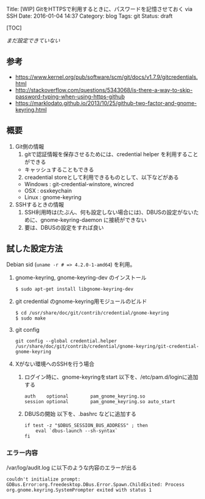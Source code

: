 Title: [WIP] GitをHTTPSで利用するときに、パスワードを記憶させておく via SSH
Date: 2016-01-04 14:37
Category: blog
Tags: git
Status: draft

[TOC]

*まだ設定できていない*

## 参考

- <https://www.kernel.org/pub/software/scm/git/docs/v1.7.9/gitcredentials.html>
- <http://stackoverflow.com/questions/5343068/is-there-a-way-to-skip-password-typing-when-using-https-github>
- <https://marklodato.github.io/2013/10/25/github-two-factor-and-gnome-keyring.html>

## 概要

1. Git側の情報
    1. gitで認証情報を保存させるためには、credential helper を利用することができる
      - キャッシュすることもできる
    2. creadential storeとして利用できるものとして、以下などがある
      - Windows : git-credential-winstore, wincred
      - OSX : osxkeychain
      - Linux : gnome-keyring
2. SSHするときの情報
    1. SSH利用時は(たぶん、何も設定しない場合には)、DBUSの設定がないために、gnome-keyring-daemon に接続ができない
    2. 要は、DBUSの設定をすれば良い

## 試した設定方法
Debian sid (`uname -r # => 4.2.0-1-amd64`) を利用。

1. gnome-keyring, gnome-keyring-dev のインストール

    ```
    $ sudo apt-get install libgnome-keyring-dev
    ```
2. git credential のgnome-keyring用モジュールのビルド

    ```
    $ cd /usr/share/doc/git/contrib/credential/gnome-keyring
    $ sudo make
    ```
3. git config

    ```
    git config --global credential.helper /usr/share/doc/git/contrib/credential/gnome-keyring/git-credential-gnome-keyring
    ```
4. Xがない環境へのSSHを行う場合
    1. ログイン時に、gnome-keyringをstart
        以下を、/etc/pam.d/loginに追加する

        ```
        auth    optional        pam_gnome_keyring.so
        session optional        pam_gnome_keyring.so auto_start
        ```

    2. DBUSの開始
        以下を、.bashrc などに追加する

        ```
        if test -z "$DBUS_SESSION_BUS_ADDRESS" ; then
            eval `dbus-launch --sh-syntax`
        fi
        ```


### エラー内容
/var/log/audit.log に以下のような内容のエラーが出る

```
couldn't initialize prompt: GDBus.Error:org.freedesktop.DBus.Error.Spawn.ChildExited: Process org.gnome.keyring.SystemPrompter exited with status 1
```
